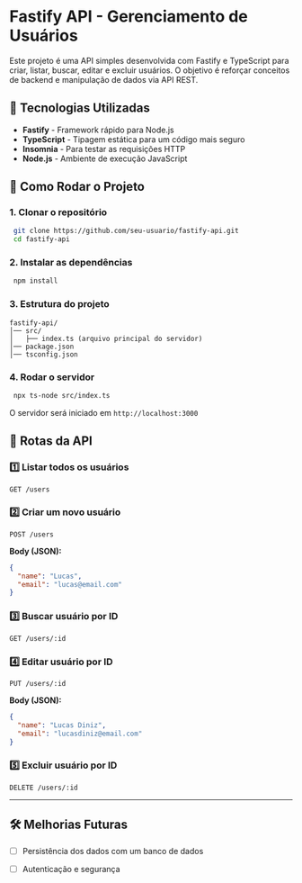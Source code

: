 # Fastify API - Gerenciamento de Usuários

Este projeto é uma API simples desenvolvida com Fastify e TypeScript para criar, listar, buscar, editar e excluir usuários. O objetivo é reforçar conceitos de backend e manipulação de dados via API REST.

## 📌 Tecnologias Utilizadas
- **Fastify** - Framework rápido para Node.js
- **TypeScript** - Tipagem estática para um código mais seguro
- **Insomnia** - Para testar as requisições HTTP
- **Node.js** - Ambiente de execução JavaScript

## 🚀 Como Rodar o Projeto
### 1. Clonar o repositório
```bash
 git clone https://github.com/seu-usuario/fastify-api.git
 cd fastify-api
```

### 2. Instalar as dependências
```bash
 npm install
```

### 3. Estrutura do projeto
```
fastify-api/
│── src/
│   ├── index.ts (arquivo principal do servidor)
│── package.json
│── tsconfig.json
```

### 4. Rodar o servidor
```bash
 npx ts-node src/index.ts
```
O servidor será iniciado em `http://localhost:3000`

## 📌 Rotas da API

### 1️⃣ Listar todos os usuários
```http
GET /users
```

### 2️⃣ Criar um novo usuário
```http
POST /users
```
**Body (JSON):**
```json
{
  "name": "Lucas",
  "email": "lucas@email.com"
}
```

### 3️⃣ Buscar usuário por ID
```http
GET /users/:id
```

### 4️⃣ Editar usuário por ID
```http
PUT /users/:id
```
**Body (JSON):**
```json
{
  "name": "Lucas Diniz",
  "email": "lucasdiniz@email.com"
}
```

### 5️⃣ Excluir usuário por ID
```http
DELETE /users/:id
```

---

## 🛠 Melhorias Futuras
- [ ] Persistência dos dados com um banco de dados
- [ ] Autenticação e segurança


